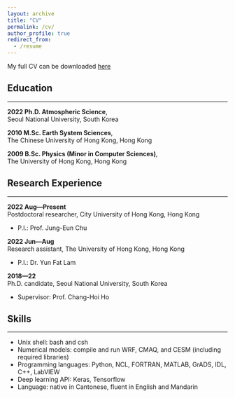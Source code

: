 ```yaml
---
layout: archive
title: "CV"
permalink: /cv/
author_profile: true
redirect_from:
  - /resume
---
```


My full CV can be downloaded [here](/files/cv_steven.pdf)

## Education

---

**2022 Ph.D. Atmospheric Science**,
<br>Seoul National University, South Korea

**2010 M.Sc. Earth System Sciences**,
<br>The Chinese University of Hong Kong, Hong Kong

**2009 B.Sc. Physics (Minor in Computer Sciences)**,
<br>The University of Hong Kong, Hong Kong

## Research Experience

---

**2022 Aug—Present**
<br>Postdoctoral researcher, City University of Hong Kong, Hong Kong
- P.I.: Prof. Jung-Eun Chu

**2022 Jun—Aug**
<br>Research assistant, The University of Hong Kong, Hong Kong
- P.I.: Dr. Yun Fat Lam

**2018—22**
<br>Ph.D. candidate, Seoul National University, South Korea
- Supervisor: Prof. Chang-Hoi Ho

## Skills

---

- Unix shell: bash and csh
- Numerical models: compile and run WRF, CMAQ, and CESM (including required libraries)
- Programming languages: Python, NCL, FORTRAN, MATLAB, GrADS, IDL, C++, LabVIEW
- Deep learning API: Keras, Tensorflow
- Language: native in Cantonese, fluent in English and Mandarin
